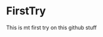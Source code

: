 # FirstTry

<!doctype html>

<html>
<meta charset="utf-8">
<head>
	<title>Well hello there</title> 
</head>
	<body>
		<p>
			This is mt first try on this github stuff
		</p>
	</body>

